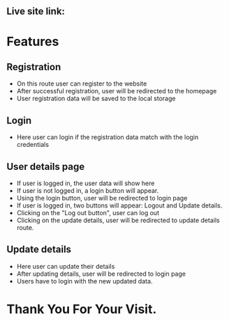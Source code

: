## Live site link: 


# Features

## Registration
* On this route user can register to the website
* After successful registration, user will be redirected to the homepage
* User registration data will be saved to the local storage

## Login
* Here user can login if the registration data match with the login credentials

## User details page
* If user is logged in, the user data will show here
* If user is not logged in, a login button will appear.
* Using the login button, user will be redirected to login page
* If user is logged in, two buttons will appear: Logout and Update details.
* Clicking on the "Log out button", user can log out
* Clicking on the update details, user will be redirected to update details route.

## Update details
* Here user can update their details
* After updating details, user will be redirected to login page
* Users have to login with the new updated data.

# Thank You For Your Visit.
